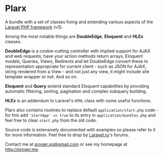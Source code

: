 # Plarx

A bundle with a set of classes fixing and extending various aspects of the [Laravel PHP framework](http://laravel.com) (v3).

Among the most notable things are **DoubleEdge**, **Eloquent** and **HLEx** classes.

**DoubleEdge** is a cookie-cutting controller with implied support for AJAX and web requests; have your action methods return arrays, Eloquent models, Queries, Views, Redirects and let DoubleEdge convert these to representation appropriate for current client - such as JSON for AJAX, string rendered from a View - and not just any view, it might include site template wrapper or not. And so on.

**Eloquent** and **Query** extend standard Eloquent capabilities by providing automatic filtering, sorting, pagination and complex subquery building.

**HLEx** is an addendum to Laravel's `HTML` class with some useful functions.

Plarx also contains routines to replace default `application/start.php` code - for this add `'startApp' => true` to its entry in `application/bundles.php` and feel free to clear `start.php` from the old code.

Source code is extensively documented with examples so please refer to it for more information. Feel free to drop by [Laravel.ru](http://laravel.ru)'s forums.

Contact  me at proger.xp@gmail.com or see my homepage at http://proger.me.
